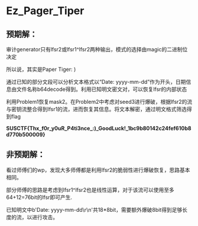 # Ez_Pager_Tiper

## 预期解：

审计generator只有lfsr2或lfsr1^lfsr2两种输出，模式的选择由magic的二进制位决定

所以说，其实是Paper Tiger: )

通过已知的部分文段可以分析文本格式以“Date: yyyy-mm-dd”作为开头，日期信息由文件名称b64decode得到。利用已知明文密文对，可以恢复lfsr的内部状态

利用Problem1恢复mask2。在Problem2中考虑对seed3进行爆破，根据lfsr2的流与密钥流整合得到lfsr1的流，进而恢复其信息。将文本解密，通过明文格式筛选得到flag

**SUSCTF{Thx_f0r_y0uR_P4ti3nce_:)_GoodLuck!_1bc9b80142c24fef610b8d770b500009}**

## 非预期解：

看过师傅们的wp，发现大多师傅都是利用lfsr2的脆弱性进行爆破恢复，思路基本相同。

部分师傅的思路是考虑到lfsr1^lfsr2也是线性运算，对于该流可以使用至多64+12=76bit的lfsr即可产生.

已知明文中b'Date: yyyy-mm-dd\r\n'共18*8bit，需要额外爆破8bit得到足够长度的流，以进行攻击。